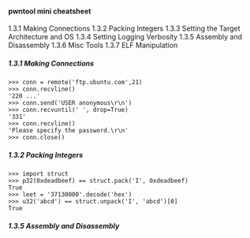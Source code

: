 #### pwntool mini cheatsheet

1.3.1 Making Connections
1.3.2 Packing Integers
1.3.3 Setting the Target Architecture and OS
1.3.4 Setting Logging Verbosity
1.3.5 Assembly and Disassembly
1.3.6 Misc Tools
1.3.7 ELF Manipulation

##### 1.3.1 Making Connections

```
>>> conn = remote('ftp.ubuntu.com',21)
>>> conn.recvline()
'220 ...'
>>> conn.send('USER anonymous\r\n')
>>> conn.recvuntil(' ', drop=True)
'331'
>>> conn.recvline()
'Please specify the password.\r\n'
>>> conn.close()
```

##### 1.3.2 Packing Integers

```
>>> import struct
>>> p32(0xdeadbeef) == struct.pack('I', 0xdeadbeef)
True
>>> leet = '37130000'.decode('hex')
>>> u32('abcd') == struct.unpack('I', 'abcd')[0]
True
```

##### 1.3.5 Assembly and Disassembly
